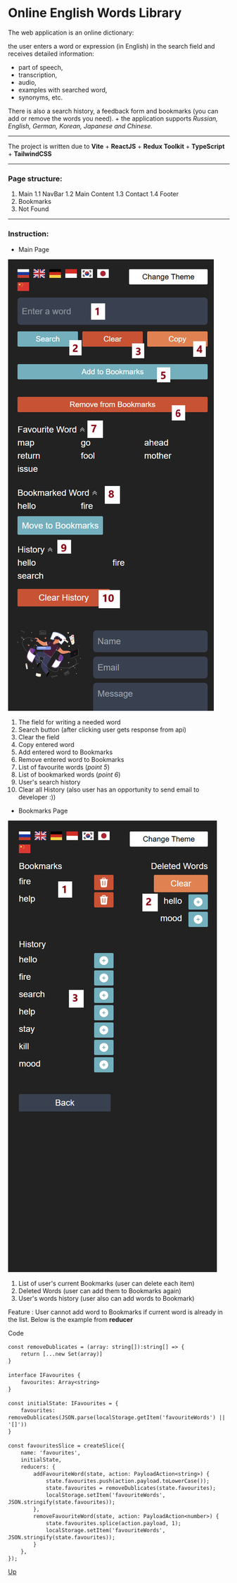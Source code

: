 <a id="anchor"></a>

# Online English Words Library 
The web application is an online dictionary:

the user enters a word or expression (in English) in the search field and receives detailed information:
* part of speech, 
* transcription, 
* audio, 
* examples with searched word, 
* synonyms, etc.

There is also a search history, a feedback form and bookmarks (you can add or remove the words you need). + the application supports _Russian, English, German, Korean, Japanese and Chinese._

***

The project is written due to __Vite__ + __ReactJS__ + __Redux Toolkit__ + __TypeScript__ + __TailwindCSS__

***

### Page structure:

1. Main
  1.1 NavBar
  1.2 Main Content
  1.3 Contact
  1.4 Footer
2. Bookmarks
3. Not Found

***

### Instruction:
* Main Page

![image1](./public/readmeImage/markdownImage.png)

1. The field for writing a needed word
2. Search button (after clicking user gets response from api)
3. Clear the field
4. Copy entered word
5. Add entered word to Bookmarks
6. Remove entered word to Bookmarks
7. List of favourite words (_point 5_)
8. List of bookmarked words (_point 6_)
9. User's search history
10. Clear all History
(also user has an opportunity to send email to developer :))

* Bookmarks Page

![image2](./public/readmeImage/markdownImage2.png)

1. List of user's current Bookmarks (user can delete each item)
2. Deleted Words (user can add them to Bookmarks again)
3. User's words history (user also can add words to Bookmark)

Feature 
: User cannot add word to Bookmarks if current word is already in the list. Below is the example from __reducer__

Code
```
const removeDublicates = (array: string[]):string[] => {
    return [...new Set(array)]
}

interface IFavourites {
    favourites: Array<string>
}

const initialState: IFavourites = {
    favourites: removeDublicates(JSON.parse(localStorage.getItem('favouriteWords') || '[]'))
}

const favouritesSlice = createSlice({
    name: 'favourites',
    initialState,
    reducers: {
        addFavouriteWord(state, action: PayloadAction<string>) {
            state.favourites.push(action.payload.toLowerCase());
            state.favourites = removeDublicates(state.favourites);
            localStorage.setItem('favouriteWords', JSON.stringify(state.favourites));
        },
        removeFavouriteWord(state, action: PayloadAction<number>) {
            state.favourites.splice(action.payload, 1);
            localStorage.setItem('favouriteWords', JSON.stringify(state.favourites));
        }
    },
});
```

[Up](#anchor)